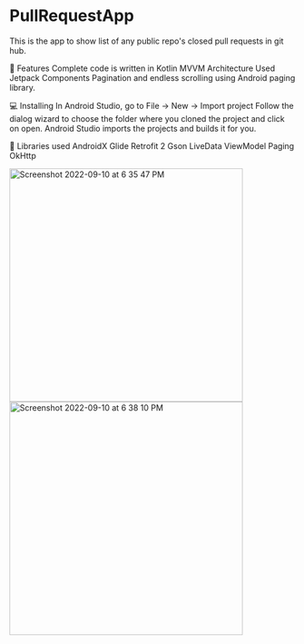 # PullRequestApp
This is the app to show list of any public repo's closed pull requests in git hub.




🌟 Features
Complete code is written in Kotlin
MVVM Architecture
Used Jetpack Components
Pagination and endless scrolling using Android paging library.


💻 Installing
In Android Studio, go to File -> New -> Import project
Follow the dialog wizard to choose the folder where you cloned the project and click on open.
Android Studio imports the projects and builds it for you.


📃 Libraries used
AndroidX
Glide
Retrofit 2
Gson
LiveData
ViewModel
Paging
OkHttp



<img width="411" alt="Screenshot 2022-09-10 at 6 35 47 PM" src="https://user-images.githubusercontent.com/62235471/189486883-66bb20a9-2749-442a-b619-7bf332919084.png">



<img width="411" alt="Screenshot 2022-09-10 at 6 38 10 PM" src="https://user-images.githubusercontent.com/62235471/189486887-7a02c29c-8631-495c-9896-613a3eb938b2.png">
